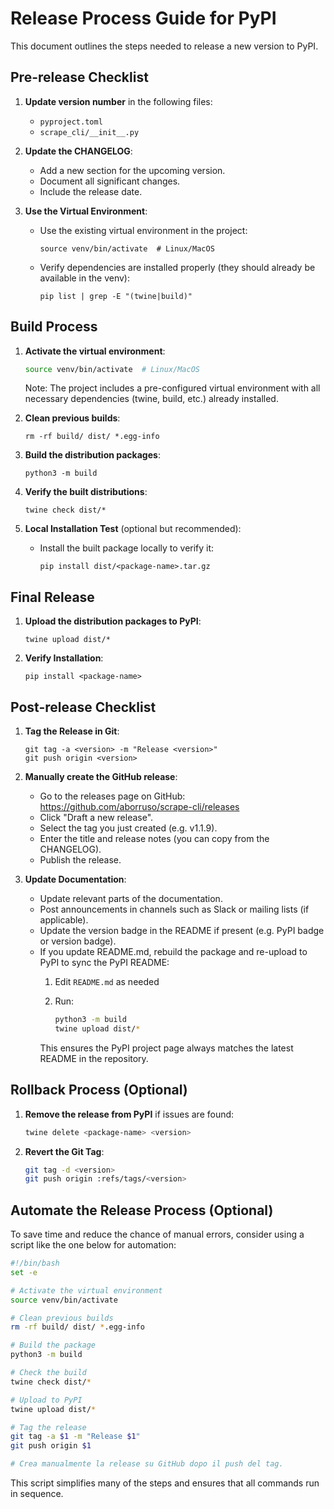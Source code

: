 # Release Process Guide for PyPI

This document outlines the steps needed to release a new version to PyPI.

## Pre-release Checklist

1. **Update version number** in the following files:

   - `pyproject.toml`
   - `scrape_cli/__init__.py`

2. **Update the CHANGELOG**:

   - Add a new section for the upcoming version.
   - Document all significant changes.
   - Include the release date.

3. **Use the Virtual Environment**:

   - Use the existing virtual environment in the project:
     ```
     source venv/bin/activate  # Linux/MacOS
     ```
   - Verify dependencies are installed properly (they should already be available in the venv):
     ```
     pip list | grep -E "(twine|build)"
     ```

## Build Process

1. **Activate the virtual environment**:

   ```bash
   source venv/bin/activate  # Linux/MacOS
   ```

   Note: The project includes a pre-configured virtual environment with all necessary dependencies (twine, build, etc.) already installed.

2. **Clean previous builds**:

   ```
   rm -rf build/ dist/ *.egg-info
   ```

3. **Build the distribution packages**:

   ```
   python3 -m build
   ```

4. **Verify the built distributions**:

   ```
   twine check dist/*
   ```

5. **Local Installation Test** (optional but recommended):

   - Install the built package locally to verify it:
     ```
     pip install dist/<package-name>.tar.gz
     ```

## Final Release

1. **Upload the distribution packages to PyPI**:

   ```
   twine upload dist/*
   ```

2. **Verify Installation**:

   ```
   pip install <package-name>
   ```

## Post-release Checklist

1. **Tag the Release in Git**:

   ```
   git tag -a <version> -m "Release <version>"
   git push origin <version>
   ```

2. **Manually create the GitHub release**:

   - Go to the releases page on GitHub: https://github.com/aborruso/scrape-cli/releases
   - Click "Draft a new release".
   - Select the tag you just created (e.g. v1.1.9).
   - Enter the title and release notes (you can copy from the CHANGELOG).
   - Publish the release.

3. **Update Documentation**:

   - Update relevant parts of the documentation.
   - Post announcements in channels such as Slack or mailing lists (if applicable).
   - Update the version badge in the README if present (e.g. PyPI badge or version badge).
   - If you update README.md, rebuild the package and re-upload to PyPI to sync the PyPI README:
     1. Edit `README.md` as needed
     2. Run:

        ```bash
        python3 -m build
        twine upload dist/*
        ```
     This ensures the PyPI project page always matches the latest README in the repository.

## Rollback Process (Optional)

1. **Remove the release from PyPI** if issues are found:


   ```bash
   twine delete <package-name> <version>
   ```

2. **Revert the Git Tag**:


   ```bash
   git tag -d <version>
   git push origin :refs/tags/<version>
   ```

## Automate the Release Process (Optional)

To save time and reduce the chance of manual errors, consider using a script like the one below for automation:

```bash
#!/bin/bash
set -e

# Activate the virtual environment
source venv/bin/activate

# Clean previous builds
rm -rf build/ dist/ *.egg-info

# Build the package
python3 -m build

# Check the build
twine check dist/*

# Upload to PyPI
twine upload dist/*

# Tag the release
git tag -a $1 -m "Release $1"
git push origin $1

# Crea manualmente la release su GitHub dopo il push del tag.
```

This script simplifies many of the steps and ensures that all commands run in sequence.
